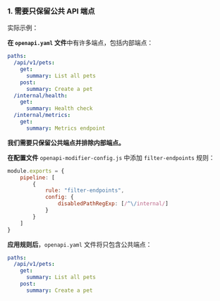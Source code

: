 <a name="custom_anchor_motivation_1"></a>
### 1. 需要只保留公共 API 端点

实际示例：

**在 `openapi.yaml` 文件**中有许多端点，包括内部端点：

```yaml
paths:
  /api/v1/pets:
    get:
      summary: List all pets
    post:
      summary: Create a pet
  /internal/health:
    get:
      summary: Health check
  /internal/metrics:
    get:
      summary: Metrics endpoint
```

**我们需要只保留公共端点并排除内部端点。**

**在配置文件** `openapi-modifier-config.js` 中添加 `filter-endpoints` 规则：

```js
module.exports = {
    pipeline: [
        {
            rule: "filter-endpoints",
            config: {
                disabledPathRegExp: [/^\/internal/]
            }
        }
    ]
}
```

**应用规则后**，`openapi.yaml` 文件将只包含公共端点：

```yaml
paths:
  /api/v1/pets:
    get:
      summary: List all pets
    post:
      summary: Create a pet
``` 